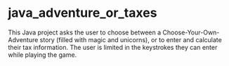 # java_adventure_or_taxes
This Java project asks the user to choose between a Choose-Your-Own-Adventure story (filled with magic and unicorns), or to enter and calculate their tax information. The user is limited in the keystrokes they can enter while playing the game.
